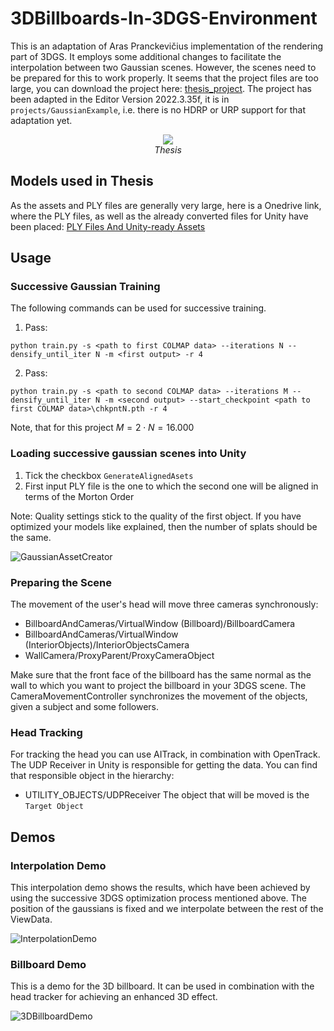 # 3DBillboards-In-3DGS-Environment
This is an adaptation of Aras Pranckevičius implementation of the rendering part of 3DGS. It employs some additional changes to facilitate the interpolation between two Gaussian scenes. However, the scenes need to be prepared for this to work properly.
It seems that the project files are too large, you can download the project here: [thesis_project](https://1drv.ms/f/s!AjwojfWkJq7XhZJUJk92Xx8pWB1Jbw?e=8GhF5b). The project has been adapted in the Editor Version 2022.3.35f, it is in ```projects/GaussianExample```, i.e. there is no HDRP or URP support for that adaptation yet.

<p align="center">
  <span> 
   <a href="github_assets/thesis.pdf" target="_blank">
    <img src="github_assets/paper-32.png" />
   </a>
  </span> <br> 
  <i>Thesis</i>
</p>

## Models used in Thesis
As the assets and PLY files are generally very large, here is a Onedrive link, where the PLY files, as well as the already converted files for Unity have been placed:
[PLY Files And Unity-ready Assets](https://1drv.ms/f/s!AjwojfWkJq7XhZIPUx2OSIUwdERsJQ?e=JZdycG)

## Usage
### Successive Gaussian Training
The following commands can be used for successive training.
1. Pass:

```shell
python train.py -s <path to first COLMAP data> --iterations N --densify_until_iter N -m <first output> -r 4
```

2. Pass:
```shell
python train.py -s <path to second COLMAP data> --iterations M --densify_until_iter N -m <second output> --start_checkpoint <path to first COLMAP data>\chkpntN.pth -r 4
```
Note, that for this project $M=2\cdot N = 16.000$

### Loading successive gaussian scenes into Unity

1. Tick the checkbox ```GenerateAlignedAsets```
2. First input PLY file is the one to which the second one will be aligned in terms of the Morton Order

Note: Quality settings stick to the quality of the first object. If you have optimized your models like explained, then the number of splats should be the same.

![GaussianAssetCreator](github_assets/GaussianSplatCreator.png)

### Preparing the Scene

The movement of the user's head will move three cameras synchronously:
- BillboardAndCameras/VirtualWindow (Billboard)/BillboardCamera
- BillboardAndCameras/VirtualWindow (InteriorObjects)/InteriorObjectsCamera
- WallCamera/ProxyParent/ProxyCameraObject

Make sure that the front face of the billboard has the same normal as the wall to which you want to project the billboard in your 3DGS scene.
The CameraMovementController synchronizes the movement of the objects, given a subject and some followers.

### Head Tracking

For tracking the head you can use AITrack, in combination with OpenTrack. The UDP Receiver in Unity is responsible for getting the data.
You can find that responsible object in the hierarchy:
- UTILITY_OBJECTS/UDPReceiver
The object that will be moved is the ```Target Object```

## Demos
### Interpolation Demo

This interpolation demo shows the results, which have been achieved by using the successive 3DGS optimization process mentioned above. The position of the gaussians is fixed and we interpolate between the rest of the ViewData.

![InterpolationDemo](github_assets/interpolation_demo.gif)

### Billboard Demo

This is a demo for the 3D billboard. It can be used in combination with the head tracker for achieving an enhanced 3D effect.

![3DBillboardDemo](github_assets/3DBillboard_demo.gif)
